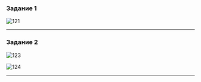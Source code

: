 ### Задание 1

![121](https://github.com/Oigen181/Index-Andreev_Evgeny/assets/126493876/734c91ba-be12-41d1-b9c2-4dcc2b4e78b2)

---

### Задание 2

![123](https://github.com/Oigen181/Index-Andreev_Evgeny/assets/126493876/73c3e0e6-21e8-4d81-af4d-a49f4b2ace85)

![124](https://github.com/Oigen181/Index-Andreev_Evgeny/assets/126493876/fe6213c5-2c36-4192-8b1a-1182019cc077)

---
